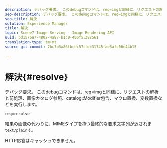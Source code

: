 ```yaml
---
description: デバッグ要求。 このdebugコマンドは、req=imgと同様に、リクエストの解析と前処理、画像カタログの検索、カタログ修飾子の挿入、マクロと変数の置換などを実行します。
seo-description: デバッグ要求。 このdebugコマンドは、req=imgと同様に、リクエストの解析と前処理、画像カタログの検索、カタログ修飾子の挿入、マクロと変数の置換などを実行します。
seo-title: 解決
solution: Experience Manager
title: 解決
topic: Scene7 Image Serving - Image Rendering API
uuid: bd1576a7-4802-4a87-b1c0-406f51382561
translation-type: tm+mt
source-git-commit: 7bc7b3a86fbcdc57cfdc31745fae3afc06e44b15

---
```



# 解決{#resolve}

デバッグ要求。 このdebugコマンドは、req=imgと同様に、リクエストの解析と前処理、画像カタログ参照、catalog::Modifier包含、マクロ置換、変数置換などを実行します。

`req=resolve`

結果の画像の代わりに、MIMEタイプを持つ最終的な要求文字列が返されま `text/plain`す。

HTTP応答はキャッシュできません。
